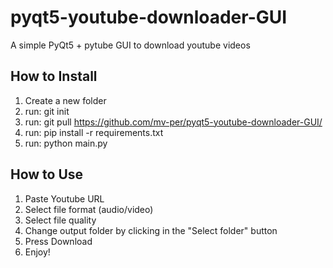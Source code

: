 # pyqt5-youtube-downloader-GUI
A simple PyQt5 + pytube GUI to download youtube videos

## How to Install

1. Create a new folder
2. run: git init
3. run: git pull https://github.com/mv-per/pyqt5-youtube-downloader-GUI/
4. run: pip install -r requirements.txt
5. run: python main.py

## How to Use

1. Paste Youtube URL 
2. Select file format (audio/video)
3. Select file quality
4. Change output folder by clicking in the "Select folder" button
5. Press Download
6. Enjoy!

